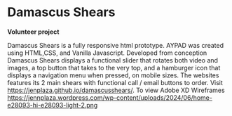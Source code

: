 # Damascus Shears
**Volunteer project**

Damascus Shears is a fully responsive html prototype. AYPAD was created using HTML,CSS, and Vanilla Javascript. Developed from conception Damascus Shears displays a functional slider that rotates both video and images, a top button that takes to the very top, and a hamburger icon that displays a navigation menu when pressed, on mobile sizes. The websites features its 2 main shears with functional call / email buttons to order. Visit https://jenplaza.github.io/damascusshears/. To view Adobe XD Wireframes https://jennplaza.wordpress.com/wp-content/uploads/2024/06/home-e28093-hi-e28093-light-2.png
